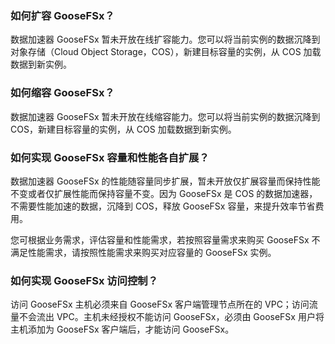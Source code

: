  ### 如何扩容 GooseFSx？

数据加速器 GooseFSx 暂未开放在线扩容能力。您可以将当前实例的数据沉降到对象存储（Cloud Object Storage，COS），新建目标容量的实例，从 COS 加载数据到新实例。

 ### 如何缩容 GooseFSx？

数据加速器 GooseFSx 暂未开放在线缩容能力。您可以将当前实例的数据沉降到 COS，新建目标容量的实例，从 COS 加载数据到新实例。

 ### 如何实现 GooseFSx 容量和性能各自扩展？

数据加速器 GooseFSx 的性能随容量同步扩展，暂未开放仅扩展容量而保持性能不变或者仅扩展性能而保持容量不变。因为 GooseFSx 是 COS 的数据加速器，不需要性能加速的数据，沉降到 COS，释放 GooseFSx 容量，来提升效率节省费用。

您可根据业务需求，评估容量和性能需求，若按照容量需求来购买 GooseFSx 不满足性能需求，请按照性能需求来购买对应容量的 GooseFSx 实例。

 ### 如何实现 GooseFSx 访问控制？

访问 GooseFSx 主机必须来自 GooseFSx 客户端管理节点所在的 VPC；访问流量不会流出 VPC。主机未经授权不能访问 GooseFSx，必须由 GooseFSx 用户将主机添加为 GooseFSx 客户端后，才能访问 GooseFSx。
